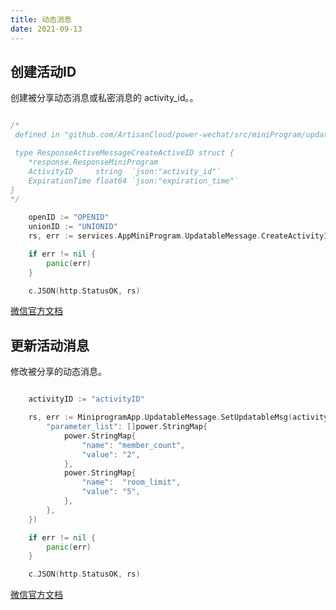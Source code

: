 ```yaml
---
title: 动态消息
date: 2021-09-13
---
```


## 创建活动ID

创建被分享动态消息或私密消息的 activity_id。。

```go

/*
 defined in "github.com/ArtisanCloud/power-wechat/src/miniProgram/updatableMessage/response"

 type ResponseActiveMessageCreateActiveID struct {
	*response.ResponseMiniProgram
	ActivityID     string  `json:"activity_id"`
	ExpirationTime float64 `json:"expiration_time"`
}
*/

	openID := "OPENID"
	unionID := "UNIONID"
	rs, err := services.AppMiniProgram.UpdatableMessage.CreateActivityID(unionID, openID)

	if err != nil {
		panic(err)
	}

	c.JSON(http.StatusOK, rs)

```

[微信官方文档](https://developers.weixin.qq.com/miniprogram/dev/api-backend/open-api/updatable-message/updatableMessage.createActivityId.html)


## 更新活动消息

修改被分享的动态消息。

```go

	activityID := "activityID"

	rs, err := MiniprogramApp.UpdatableMessage.SetUpdatableMsg(activityID, 0, &power.HashMap{
		"parameter_list": []power.StringMap{
			power.StringMap{
				"name": "member_count",
				"value": "2",
			},
			power.StringMap{
				"name":  "room_limit",
				"value": "5",
			},
		},
	})

	if err != nil {
		panic(err)
	}

	c.JSON(http.StatusOK, rs)

```

[微信官方文档](https://developers.weixin.qq.com/miniprogram/dev/api-backend/open-api/updatable-message/updatableMessage.setUpdatableMsg.html)